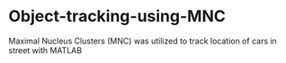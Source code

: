 # Object-tracking-using-MNC
Maximal Nucleus Clusters (MNC) was utilized to track location of cars in street with MATLAB
